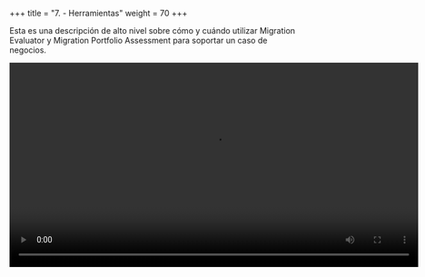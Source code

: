 +++ 
title = "7. - Herramientas" 
weight = 70
+++

Esta es una descripción de alto nivel sobre cómo y cuándo utilizar Migration Evaluator y Migration Portfolio Assessment para soportar un caso de negocios.

<video src="https://d3csjjh7wiff1l.cloudfront.net/MPA_for_Business_Case.mp4" type="video/mp4" width="720" controls></video>